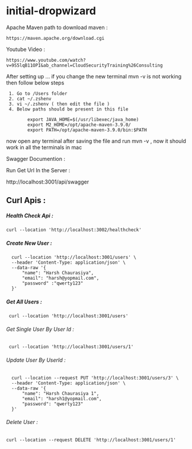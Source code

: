 # initial-dropwizard
 Apache Maven path to download maven :

    https://maven.apache.org/download.cgi


  Youtube Video :

    https://www.youtube.com/watch?v=9S5lqB11OPI&ab_channel=CloudSecurityTraining%26Consulting


After setting up ... if you change the new terminal mvn -v is not working then follow below steps

     1. Go to /Users folder
     2. cat ~/.zshenv
     3. vi ~/.zshenv ( then edit the file )
     4. Below paths should be present in this file

            export JAVA_HOME=$(/usr/libexec/java_home)
            export M2_HOME=/opt/apache-maven-3.9.0/
            export PATH=/opt/apache-maven-3.9.0/bin:$PATH

now open any terminal after saving the file and run mvn -v , now it should work in all the terminals in mac

Swagger Documention : 

Run Get Url In the Server :

http://localhost:3001/api/swagger


## Curl Apis : 

##### Health Check Api : 

    curl --location 'http://localhost:3002/healthcheck'

##### Create New User : 

      curl --location 'http://localhost:3001/users' \
      --header 'Content-Type: application/json' \
      --data-raw '{
          "name": "Harsh Chaurasiya",
          "email": "harsh@yopmail.com",
          "password" :"qwerty123"
      }'
      
      
##### Get All Users : 


     curl --location 'http://localhost:3001/users'
     
     
###### Get Single User By User Id : 


     curl --location 'http://localhost:3001/users/1'
    
###### Update User By UserId : 
    
      curl --location --request PUT 'http://localhost:3001/users/3' \
      --header 'Content-Type: application/json' \
      --data-raw '{
          "name": "Harsh Chaurasiya 1",
          "email": "harsh1@yopmail.com",
          "password": "qwerty123"
      }'

###### Delete User : 

    curl --location --request DELETE 'http://localhost:3001/users/1'
    
    
  
